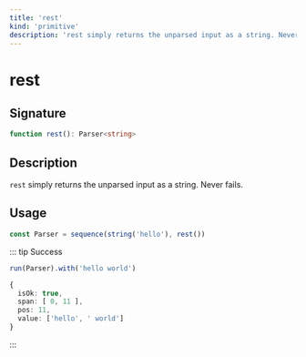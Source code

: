 ```yaml
---
title: 'rest'
kind: 'primitive'
description: 'rest simply returns the unparsed input as a string. Never fails.'
---
```


# rest <Primitive />

## Signature

```ts
function rest(): Parser<string>
```

## Description

`rest` simply returns the unparsed input as a string. Never fails.

## Usage

```ts
const Parser = sequence(string('hello'), rest())
```

::: tip Success
```ts
run(Parser).with('hello world')

{
  isOk: true,
  span: [ 0, 11 ],
  pos: 11,
  value: ['hello', ' world']
}
```
:::

